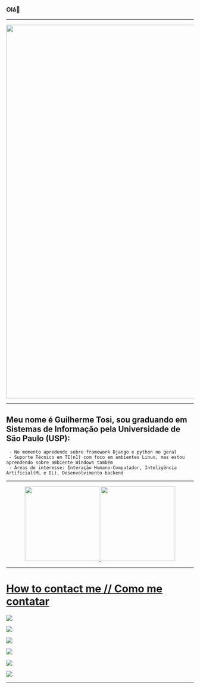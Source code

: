 ### Olá👋

-----------------------------------------------------------------------------------------------------------------------------------------------------------------------

<p align="center">
  <a href="https://github.com/pwdrc" target="_blank">
    <img src="https://svg-banners.vercel.app/api?type=typeWriter&text1=print(%22Bem%20vindo,%20espero%20que%20goste%20do%20meu%20perfil!%22)%20💻&width=700&height=75" width="1000">
  </a>
</p>

-----------------------------------------------------------------------------------------------------------------------------------------------------------------------

  ## Meu nome é Guilherme Tosi, sou graduando em Sistemas de Informação pela Universidade de São Paulo (USP):
  
     - No momento apredendo sobre framework Django e python no geral
     - Suporte Técnico em TI(n1) com foco em ambientes Linux, mas estou aprendendo sobre ambiente Windows também
     - Áreas de interesse: Interação Humano-Computador, Inteligência Artificial(ML e DL), Desenvolvimento backend

-----------------------------------------------------------------------------------------------------------------------------------------------------------------------

<div align="center">
  <a href="https://github.com/Tosi-eu">
  <img height="200em" src="https://github-readme-stats.vercel.app/api?username=Tosi-eu&show_icons=true&theme=dracula&include_all_commits=true&count_private=true"/>
  <img height="200em" src="https://github-readme-stats.vercel.app/api/top-langs/?username=Tosi-eu&layout=compact&langs_count=7&theme=dracula"/>
</div>

-----------------------------------------------------------------------------------------------------------------------------------------------------------------------
   
 # How to contact me // Como me contatar
 
 <a href="https://www.linkedin.com/in/guilherme-henrique-galdini-tosi-72865b202" target="_blank"><img src="https://img.shields.io/badge/-LinkedIn-%230077B5?style=for-the-badge&logo=linkedin&logoColor=white" target="_blank"></a> 
 
 <a href = "mailto:galdiniguilherme@usp.br"><img src="https://img.shields.io/badge/-Gmail-%23333?style=for-the-badge&logo=gmail&logoColor=white" target="_blank"></a>
 
 <a href="https://instagram.com/guitosi.priv" target="_blank"><img src="https://img.shields.io/badge/-Instagram-%23E4405F?style=for-the-badge&logo=instagram&logoColor=white" target="_blank"></a>
 
 <a href="https://wa.me/5519996380863" target="_blanck"><img src="https://img.shields.io/badge/WhatsApp-25D366?style=for-the-badge&logo=whatsapp&logoColor=white" target="_blank"></a>
 
 <a href="https://www.facebook.com/guilherme.galdini.7/" target="_blank"><img src ="https://img.shields.io/badge/Facebook-1877F2?style=for-the-badge&logo=facebook&logoColor=white" target="_blank"></a>
 
 <a href="https://t.me/username2015199" target="_blank"><img src ="https://img.shields.io/badge/Telegram-2CA5E0?style=for-the-badge&logo=telegram&logoColor=white" target="_blank"></a>

-----------------------------------------------------------------------------------------------------------------------------------------------------------------------
 
 
